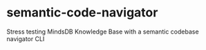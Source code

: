 # semantic-code-navigator
Stress testing MindsDB Knowledge Base with a semantic codebase navigator CLI

